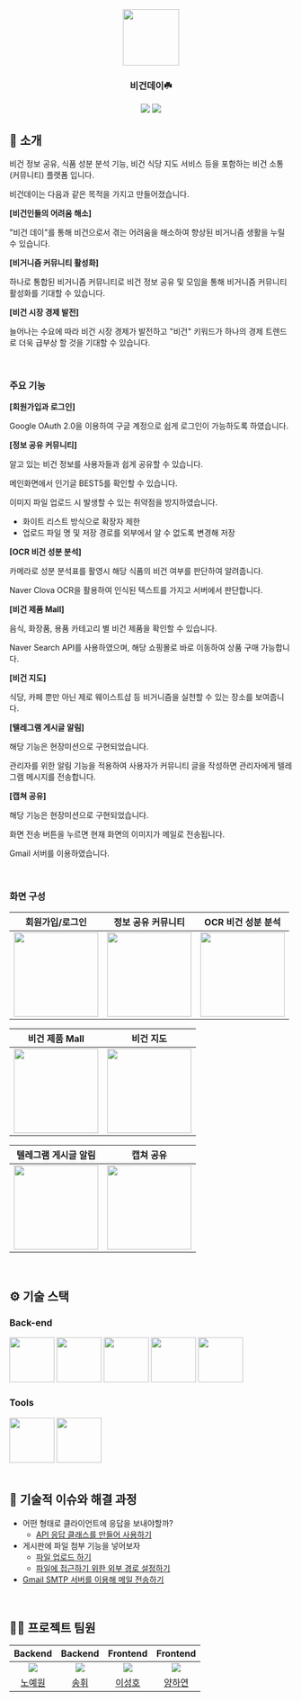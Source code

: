 <div align="center">

<!-- logo -->
<img src="https://user-images.githubusercontent.com/80824750/210052372-c400aeb8-6784-4358-866a-2ef87033ad32.png" width="100"/>

### 비건데이☘️

[<img src="https://img.shields.io/badge/-제9회 SW개발보안경진대회-blue?style=flat&logo=google-chrome&logoColor=white" />]()
[<img src="https://img.shields.io/badge/프로젝트 기간-2022.08.12~2022.08.26-green?style=flat&logo=&logoColor=white" />]()

</div> 

## 📝 소개
비건 정보 공유, 식품 성분 분석 기능, 비건 식당 지도 서비스 등을 포함하는 비건 소통(커뮤니티) 플랫폼 입니다.

비건데이는 다음과 같은 목적을 가지고 만들어졌습니다.


**[비건인들의 어려움 해소]**

"비건 데이"를 통해 비건으로서 겪는 어려움을 해소하여 향상된 비거니즘 생활을 누릴 수 있습니다.


**[비거니즘 커뮤니티 활성화]**

하나로 통합된 비거니즘 커뮤니티로 비건 정보 공유 및 모임을 통해 비거니즘 커뮤니티 활성화를 기대할 수 있습니다.


**[비건 시장 경제 발전]**

늘어나는 수요에 따라 비건 시장 경제가 발전하고 "비건" 키워드가 하나의 경제 트렌드로 더욱 급부상 할 것을 기대할 수 있습니다.

<br />

### 주요 기능

**[회원가입과 로그인]**

Google OAuth 2.0을 이용하여 구글 계정으로 쉽게 로그인이 가능하도록 하였습니다.


**[정보 공유 커뮤니티]**

알고 있는 비건 정보를 사용자들과 쉽게 공유할 수 있습니다.

메인화면에서 인기글 BEST5를 확인할 수 있습니다.

이미지 파일 업로드 시 발생할 수 있는 취약점을 방지하였습니다.
- 화이트 리스트 방식으로 확장자 제한
- 업로드 파일 명 및 저장 경로를 외부에서 알 수 없도록 변경해 저장


**[OCR 비건 성분 분석]**

카메라로 성분 분석표를 활영시 해당 식품의 비건 여부를 판단하여 알려줍니다.

Naver Clova OCR을 활용하여 인식된 텍스트를 가지고 서버에서 판단합니다.


**[비건 제품 Mall]**

음식, 화장품, 용품 카테고리 별 비건 제품을 확인할 수 있습니다.

Naver Search API를 사용하였으며, 해당 쇼핑몰로 바로 이동하여 상품 구매 가능합니다.


**[비건 지도]**

식당, 카페 뿐만 아닌 제로 웨이스트샵 등 비거니즘을 실천할 수 있는 장소를 보여줍니다.


**[텔레그램 게시글 알림]**

해당 기능은 현장미션으로 구현되었습니다.

관리자를 위한 알림 기능을 적용하여 사용자가 커뮤니티 글을 작성하면 관리자에게 텔레그램 메시지를 전송합니다.

**[캡쳐 공유]**

해당 기능은 현장미션으로 구현되었습니다.

화면 전송 버튼을 누르면 현재 화면의 이미지가 메일로 전송됩니다.

Gmail 서버를 이용하였습니다.

<br />

### 화면 구성
|회원가입/로그인|정보 공유 커뮤니티|OCR 비건 성분 분석|
|:---:|:---:|:---:|
|<img src="https://user-images.githubusercontent.com/83394485/209134145-234250cf-05f9-4a77-bebc-6565fdca817d.png" width="150"/>|<img src="https://user-images.githubusercontent.com/83394485/209139801-e9352949-dd5f-43e1-b0f4-fa62e6321b54.gif" width="150"/>|<img src="https://user-images.githubusercontent.com/83394485/209156129-4ddac08c-a6d4-46d4-b68a-ad2c178e0879.gif" width="150"/>|

|비건 제품 Mall|비건 지도|
|:---:|:---:|
|<img src="https://user-images.githubusercontent.com/83394485/209156466-1a9fb62c-f137-40a5-8898-e84a6a286888.gif" width="150"/>|<img src="https://user-images.githubusercontent.com/83394485/209157208-2353e889-c6ca-487d-9e22-9f8f7dbc86a9.gif" width="150"/>|

|텔레그램 게시글 알림|캡쳐 공유|
|:---:|:---:|
|<img src="https://user-images.githubusercontent.com/83394485/209158213-26b934ec-199e-41ef-a355-cbd92ef42c12.gif" width="150"/>|<img src="https://user-images.githubusercontent.com/83394485/209159626-9f9a8485-917a-44ad-9bc9-2416325096e2.gif" width="150"/>|

<br />

## ⚙ 기술 스택

### Back-end
<div>
<img src="https://github.com/yewon-Noh/readme-template/blob/main/skills/Java.png?raw=true" width="80">
<img src="https://github.com/yewon-Noh/readme-template/blob/main/skills/SpringBoot.png?raw=true" width="80">
<img src="https://github.com/yewon-Noh/readme-template/blob/main/skills/SpringSecurity.png?raw=true" width="80">
<img src="https://github.com/yewon-Noh/readme-template/blob/main/skills/SpringDataJPA.png?raw=true" width="80">
<img src="https://github.com/yewon-Noh/readme-template/blob/main/skills/Mysql.png?raw=true" width="80">
</div>

### Tools
<div>
<img src="https://github.com/yewon-Noh/readme-template/blob/main/skills/Github.png?raw=true" width="80">
<img src="https://github.com/yewon-Noh/readme-template/blob/main/skills/Postman.png?raw=true" width="80">
</div>


<br />

## 🤔 기술적 이슈와 해결 과정
- 어떤 형태로 클라이언트에 응답을 보내야할까?
    - [API 응답 클래스를 만들어 사용하기](https://velog.io/@yewo2nn16/REST-API-응답형식-만들기)
- 게시판에 파일 첨부 기능을 넣어보자
    - [파일 업로드 하기](https://velog.io/@yewo2nn16/File-Upload-게시물에-파일-첨부하기)
    - [파일에 접근하기 위한 외부 경로 설정하기](https://velog.io/@yewo2nn16/Spring-서버에-저장한-파일-외부경로-설정)
- [Gmail SMTP 서버를 이용해 메일 전송하기](https://velog.io/@yewo2nn16/Email-이메일-전송하기with-첨부파일)


<br />

## 💁‍♂️ 프로젝트 팀원
|Backend|Backend|Frontend|Frontend|
|:---:|:---:|:---:|:---:|
| ![](https://github.com/yewon-Noh.png?size=120) | ![](https://github.com/songhwee1.png?size=120) |![](https://github.com/SeongHo-C.png?size=120) | ![](https://github.com/hayeon.png?size=120) |
|[노예원](https://github.com/yewon-Noh)|[송휘](https://github.com/songhwee1)|[이성호](https://github.com/SeongHo-C)|[양하연](https://github.com/hayeon)|
